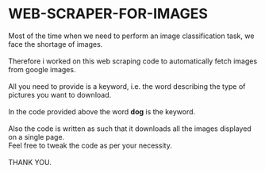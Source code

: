 # WEB-SCRAPER-FOR-IMAGES
Most of the time when we need to perform an image classification task, we face the shortage of images.
</br>
</br>
Therefore i worked on this web scraping code to automatically fetch images from google images.
</br>
</br>
All you need to provide is a keyword, i.e. the word describing the type of pictures you want to download.
</br>
</br>
In the code provided above the word **dog** is the keyword.
</br>
</br>
Also the code is written as such that it downloads all the images displayed on a single page.
</br>
Feel free to tweak the code as per your necessity.
</br>
</br>
THANK YOU.
